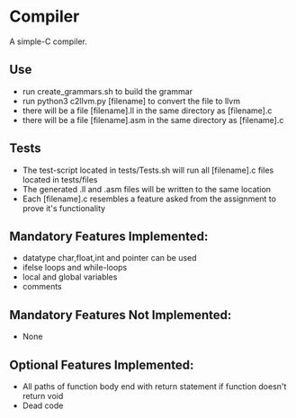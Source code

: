# Compiler
A simple-C compiler. 

## Use
* run create_grammars.sh to build the grammar
* run python3 c2llvm.py [filename] to convert the file to llvm
* there will be a file [filename].ll in the same directory as [filename].c
* there will be a file [filename].asm in the same directory as [filename].c

## Tests
* The test-script located in tests/Tests.sh will run all [filename].c files located in tests/files
* The generated .ll and .asm files will be written to the same location
* Each [filename].c resembles a feature asked from the assignment to prove it's functionality 

## Mandatory Features Implemented:
* datatype char,float,int and pointer can be used
* ifelse loops and while-loops  
* local and global variables
* comments

## Mandatory Features Not Implemented:
* None

## Optional Features Implemented:
* All paths of function body end with return statement if function doesn't return void
* Dead code 
